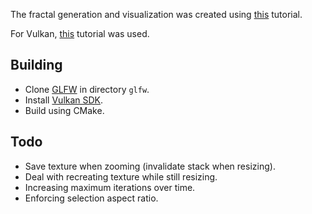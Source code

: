 The fractal generation and visualization was created using [this](https://www.codingame.com/playgrounds/2358/how-to-plot-the-mandelbrot-set/mandelbrot-set) tutorial.

For Vulkan, [this](https://vulkan-tutorial.com/) tutorial was used.

## Building
* Clone [GLFW](https://github.com/glfw/glfw) in directory `glfw`.
* Install [Vulkan SDK](https://www.lunarg.com/vulkan-sdk/).
* Build using CMake.

## Todo
* Save texture when zooming (invalidate stack when resizing).
* Deal with recreating texture while still resizing.
* Increasing maximum iterations over time.
* Enforcing selection aspect ratio.
